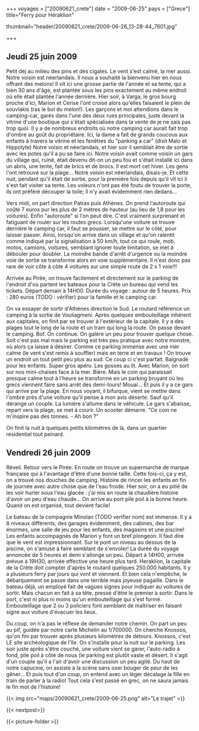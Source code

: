 +++
voyages = ["20090621_crete"]
date = "2009-06-25"
pays = ["Grece"]
title="Ferry pour Héraklion"

thumbnail="header/20090621_crete/2009-06-26_13-28-44_7601.jpg"


+++

## Jeudi 25 juin 2009

Petit déj au milieu des pins et des cigales. Le vent s'est calmé, la mer aussi.
Notre voisin est néerlandais. Il nous a souhaité la bienvenu hier en nous offrant des melons!
Il vit ici une grosse partie de l'année et sa tente, qui a bien 30 ans d'âge, est plantée sous les pins exactement au même endroit où elle était plantée l'année dernière.
Hier soir, à Varga, le gros bourg proche d'ici, Marion et Cerise l'ont croisé alors qu'elles faisaient le plein de souvlakis (ras le bol du melon!). Les garçons et moi attendions dans le camping-car, garés dans l'une des deux rues principales, juste devant la vitrine d'une boutique qui s'était spécialisée dans la vente de je ne sais pas trop quoi. Il y a de nombreux endroits où notre camping car aurait fait trop d'ombre au goût du propriétaire. Ici, la dame a fait de grands coucous aux enfants à travers la vitrine et les fenêtres du "panking a car" (dixit Malo et Hippolyte)
Notre voisin et néerlandais, et hier soir il semblait être de sortie avec les potes qu'il a pu se faire ici. Notre voisin avait comme voisin un gars du village qui, ruiné, était devenu dit-on un peu fou et s'était installé ici dans un abris, une tente, fait de brics et de brocs. Il est mort cet hiver. Les gens l'ont retrouvé sur la plage...
Notre voisin est néerlandais, disais-je. Et cette nuit, pendant qu'il était de sortie, pour la première fois depuis qu'il vit ici il s'est fait visiter sa tente. Les voleurs n'ont pas été foutu de trouver la porte, ils ont préféré découper la toile; Il n'y avait évidemment rien dedans...

Vers midi, on part direction Patras puis Athènes. On prend l'autoroute qui coûte 7 euros pur les plus de 2 mètres de hauteur (au lieu de 1,8 pour les voitures). Enfin "autoroute" si l'on peut dire. C'est vraiment surprenant et fatiguant de rouler sur les routes grecs. Lorsqu'une voiture se trouve dernière  le camping car, il faut se pousser, se mettre sur le côté, pour laisser passer. Ainsi, lorsqu'on arrive dans un village et qu'on ralentit comme indiqué par la signalisation à 50 km/h, tout ce qui roule, mob, motos, camions, voitures, semblant ignorer toute limitation, se met à débouler pour doubler. La moindre bande d'arrêt d'urgence ou la moindre voie de sortie se transforme alors en voie supplémentaire. Il n'est donc pas rare de voir côte à côte 4 voitures sur une simple route de 2 x 1 voie!!!

Arrivée au Pirée, on trouve facilement et directement sur le parking de l'endroit d'où partent les bateaux pour la Crète un bureau qui vend les tickets. Départ demain à 14H00. Durée du voyage : autour de 5 heures. Prix : 280 euros (TODO : vérifier) pour la famille et le camping car.

On va essayer de sortir d'Athènes direction le Sud. Le routard référence un camping à la sortie de Vouliagmeni. Après quelques embouteillage inhérent aux capitales, on finit par se trouver à l'extérieur de la capitale. Il y a des plages tout le long de la route et un tram qui long la route. On passe devant le camping. Bof. On continue.
On galère un peu pour trouver quelque chose. Soit c'est pas mal mais le parking est  très peu pratique avec notre monstre, où alors ça laisse à désirer. Comme ce parking immense avec une mer calme (le vent s'est remis à souffler) mais en terre et en travaux !
On trouve un endroit un tout petit peu plus au sud.
Ce coup ci c'est parfait. Baignade pour les enfants. Super gros apéro. Les gosses au lit.
Avec Marion, on sort sur nos mini-chaises face à la mer. Bière. Mais le coin qui paraissait presque calme tout à l'heure se transforme en un parking bruyant où les grecs viennent faire sans arrêt des demi-tours! Mouai... Et puis il y a ce gars qui arrive par la plage. En nous voyant, il bifurque, vient se mettre dans l'ombre près d'une voiture qu'il pense à mon avis déserte. Sauf qu'il dérange un couple. La lumière s'allume dans le véhicule. Le gars s'abaisse, repart vers la plage, se met à courir. Un scooter démarre.
"Ce coin ne m'inspire pas des tonnes. - Ah bon ?"

On finit la nuit à quelques petits kilomètres de là, dans un quartier résidentiel tout peinard.


## Vendredi 26 juin 2009

Réveil. Retour vers le Pirée. En route on trouve un supermarché de marque française qui à l'avantage d'être d'une bonne taille. Cette fois-ci, ça y est, on a trouvé nos douches de camping. Histoire de rincer les enfants en fin de journée avec autre chose que de l'eau froide. Hier soir, on a eu pitié de les voir hurler sous l'eau glacée : j'ai mis en route la chaudière histoire d'avoir un peu d'eau chaude...
On arrive au port pile poil à la bonne heure. Quand on est organisé, tout devient facile!

Le bateau de la compagnie Minolan (TODO verifier nom) est immense. Il y a 8 niveaux différents, des garages évidemment, des cabines, des bar énormes, une salle de jeu pour les enfants, des magasins et une piscine! Les enfants accompagnés de Marion y font un bref plongeon. Il faut dire que le vent est impressionnant. Sur le pont un niveau au dessus de la piscine, on s'amuse à faire semblant de s'envoler!
La durée du voyage annoncée de 5 heures et demi s'allonge un peu. Départ à 14H00, arrivée prévue à 19H30, arrivée effective une heure plus tard.
Heraklion, la capitale de la Crète doit compter d'après le routard quelques 250.000 habitants. Il y a plusieurs ferry par jours qui vont et viennent. Et bien cela n'empêche, le débarquement se passe dans une terrible mais joyeuse pagaille. Dans le bateau déjà, un employé fait de vagues signes pour indiquer au voitures de sortir. Mais chacun en fait à sa tête, pressé d'être le premier à sortir. Dans le port, c'est ni plus ni moins qu'un embouteillage qui s'est formé. Embouteillage que 2 ou 3 policiers font semblant de maîtriser en faisant signe aux voiture d'évacuer les lieux.

Du coup, on n'a pas le réflexe de demander notre chemin. On part un peu au pif, guidée par notre carte Michelin au 1/700000. On cherche Knossos, qu'on fini par trouver après plusieurs kilomètres de détours. Knossos, c'est LE site archéologique de l'île. On s'installe pour la nuit sur le parking.
Les soir juste après s'être couché, une voiture vient se garer, l'auto-radio à fond, pile poil à côté de nous (le parking est plutôt vaste et désert. Il s'agit d'un couple qu'il a l'air d'avoir une discussion un peu agité. Du haut de notre capucine, on assiste à la scène sans oser bouger de peur de les gêner... Et puis tout d'un coup, on entend avec un léger décalage la fille en train de parler à la radio! Tout cela s'est passé en grec, on ne saura jamais le fin mot de l'histoire!

{{< img src="maps/20090621_crete/2009-06-25.png" alt="Le trajet" >}}

{{< nextpost>}}

{{< picture-folder  >}}


